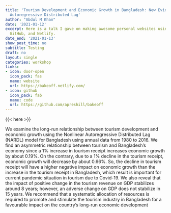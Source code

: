 ```yaml
---
title: 'Tourism Development and Economic Growth in Bangladesh: New Evidence from Nonlinear
  Autoregressive Distributed Lag'
author: "Abdul M Khan"
date: '2021-01-12'
excerpt: Here is a talk I gave on making awesome personal websites using Hugo, blogdown,
  GitHub, and Netlify.
date_end: '2021-01-13'
show_post_time: no
subtitle: Testing
draft: no
layout: single
categories: workshop
links:
- icon: door-open
  icon_pack: fas
  name: website
  url: https://bakeoff.netlify.com/
- icon: github
  icon_pack: fab
  name: code
  url: https://github.com/apreshill/bakeoff
---
```


{{< here >}}

We examine the long-run relationship between tourism development and economic growth using the Nonlinear Autoregressive Distributed Lag (NARDL)
model for Bangladesh using annual data from 1980 to 2016. We find an asymmetric relationship between tourism and Bangladesh’s economy since
a 1% increase in tourism receipt increases economic growth by about 0.19%. On the contrary, due to a 1% decline in the tourism receipt, economic
growth will decrease by about 0.66%. So, the decline in tourism receipt will have a higher negative impact on economic growth than the increase in
the tourism receipt in Bangladesh, which result is important for current pandemic situation in tourism due to Covid-19. We also reveal that the impact
of positive change in the tourism revenue on GDP stabilizes around 8 years; however, an adverse change on GDP does not stabilize in 15 years. We
recommend that a systematic allocation of resources is required to promote and stimulate the tourism industry in Bangladesh for a favourable impact
on the country’s long-run economic development
